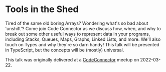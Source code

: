 # Tools in the Shed

Tired of the same old boring Arrays? Wondering what's so bad about 'unshift'? Come join Code Connector as we discuss how, when, and why to break out some other useful ways to represent data in your programs, including Stacks, Queues, Maps, Graphs, Linked Lists, and more. We'll also touch on Types and why they're so darn handy! This talk will be presented in TypeScript, but the concepts will be (mostly) universal.

This talk was originally delivered at a [CodeConnector](codeconnector.io) meetup on 2022-03-22.
